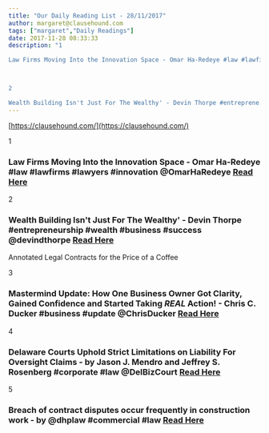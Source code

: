 ```yaml
---
title: "Our Daily Reading List - 28/11/2017"
author: margaret@clausehound.com
tags: ["margaret","Daily Readings"]
date: 2017-11-28 08:33:33
description: "1

Law Firms Moving Into the Innovation Space - Omar Ha-Redeye #law #lawfirms #lawyers #innovation @OmarHaRedeye Read Here



2

Wealth Building Isn't Just For The Wealthy' - Devin Thorpe #entreprene..."
---
```


[https://clausehound.com/](https://clausehound.com/)

1

### Law Firms Moving Into the Innovation Space - Omar Ha-Redeye #law #lawfirms #lawyers #innovation @OmarHaRedeye [Read Here](http://www.slaw.ca/2017/11/19/law-firms-moving-into-the-innovation-space/)

2

### Wealth Building Isn't Just For The Wealthy' - Devin Thorpe #entrepreneurship #wealth #business #success @devindthorpe [Read Here](https://www.forbes.com/sites/devinthorpe/2017/11/14/wealth-building-isnt-just-for-the-wealthy/#78730f754566)

Annotated Legal Contracts
for the Price of a Coffee

3

### Mastermind Update: How One Business Owner Got Clarity, Gained Confidence and Started Taking *REAL* Action! - Chris C. Ducker #business #update @ChrisDucker [Read Here](http://www.chrisducker.com/the-action-taking-entrepreneur/)

4

### Delaware Courts Uphold Strict Limitations on Liability For Oversight Claims - by Jason J. Mendro and Jeffrey S. Rosenberg #corporate #law @DelBizCourt [Read Here](https://goo.gl/q5yGMp)

5

### Breach of contract disputes occur frequently in construction work - by @dhplaw #commercial #law [Read Here](https://goo.gl/m9F8zi)